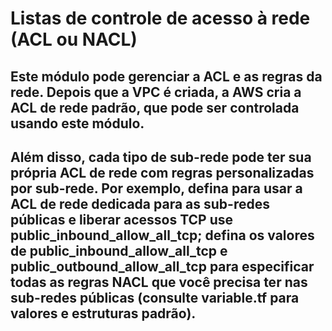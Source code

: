 # Listas de controle de acesso à rede (ACL ou NACL)

## Este módulo pode gerenciar a ACL e as regras da rede. Depois que a VPC é criada, a AWS cria a ACL de rede padrão, que pode ser controlada usando este módulo.

## Além disso, cada tipo de sub-rede pode ter sua própria ACL de rede com regras personalizadas por sub-rede. Por exemplo, defina para usar a ACL de rede dedicada para as sub-redes públicas e liberar acessos TCP use public_inbound_allow_all_tcp; defina os valores de public_inbound_allow_all_tcp e public_outbound_allow_all_tcp para especificar todas as regras NACL que você precisa ter nas sub-redes públicas (consulte variable.tf para valores e estruturas padrão).